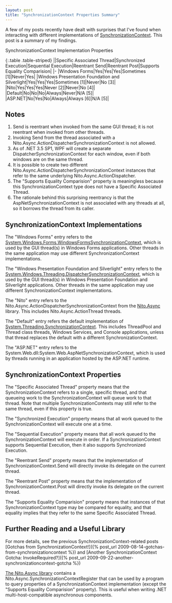 ```yaml
---
layout: post
title: "SynchronizationContext Properties Summary"
---
```

A few of my posts recently have dealt with surprises that I've found when interacting with different implementations of [SynchronizationContext](http://msdn.microsoft.com/en-us/library/system.threading.synchronizationcontext.aspx?WT.mc_id=DT-MVP-5000058). This post is a summary of my findings.

<div class="panel panel-default" markdown="1">
  <div class="panel-heading">SynchronizationContext Implementation Properties</div>

{:.table .table-striped}
||Specific Associated Thread|Synchronized Execution|Sequential Execution|Reentrant Send|Reentrant Post|Supports Equality Comparision|
|-
|Windows Forms|Yes|Yes|Yes|Sometimes [1]|Never|Yes|
|Windows Presentation Foundation and Silverlight|Yes|Yes|Yes|Sometimes [1]|Never|No [3]|
|Nito|Yes|Yes|Yes|Never [2]|Never|No [4]|
|Default|No|No|No|Always|Never|N/A [5]|
|ASP.NET|No|Yes|No|Always|Always [6]|N/A [5]|

</div>

## Notes

1. Send is reentrant when invoked from the same GUI thread; it is not reentrant when invoked from other threads.
1. Invoking Send from the thread associated with a Nito.Async.ActionDispatcherSynchronizationContext is not allowed.
1. As of .NET 3.5 SP1, WPF will create a separate DispatcherSynchronizationContext for each window, even if both windows are on the same thread.
1. It is possible to create two different Nito.Async.ActionDispatcherSynchronizationContext instances that refer to the same underlying Nito.Async.ActionDispatcher.
1. The "Supports Equality Comparision" property is meaningless because this SynchronizationContext type does not have a Specific Associated Thread.
1. The rationale behind this surprising reentrancy is that the AspNetSynchronizationContext is not associated with any threads at all, so it borrows the thread from its caller.

## SynchronizationContext Implementations

The "Windows Forms" entry refers to the [System.Windows.Forms.WindowsFormsSynchronizationContext](http://msdn.microsoft.com/en-us/library/system.windows.forms.windowsformssynchronizationcontext.aspx?WT.mc_id=DT-MVP-5000058), which is used by the GUI thread(s) in Windows Forms applications. Other threads in the same application may use different SynchronizationContext implementations.

The "Windows Presentation Foundation and Silverlight" entry refers to the [System.Windows.Threading.DispatcherSynchronizationContext](http://msdn.microsoft.com/en-us/library/system.windows.threading.dispatchersynchronizationcontext.aspx?WT.mc_id=DT-MVP-5000058), which is used by the GUI thread(s) in Windows Presentation Foundation and Silverlight applications. Other threads in the same application may use different SynchronizationContext implementations.

The "Nito" entry refers to the Nito.Async.ActionDispatcherSynchronizationContext from the [Nito.Async](http://nitoasync.codeplex.com/) library. This includes Nito.Async.ActionThread threads.

The "Default" entry refers the default implementation of [System.Threading.SynchronizationContext](http://msdn.microsoft.com/en-us/library/system.threading.synchronizationcontext.aspx?WT.mc_id=DT-MVP-5000058). This includes ThreadPool and Thread class threads, Windows Services, and Console applications, unless that thread replaces the default with a different SynchronizationContext.

The "ASP.NET" entry refers to the System.Web.dll:System.Web.AspNetSynchronizationContext, which is used by threads running in an application hosted by the ASP.NET runtime.

## SynchronizationContext Properties

The "Specific Associated Thread" property means that the SynchronizationContext refers to a single, specific thread, and that queueing work to the SynchronizationContext will queue work to that thread. Note that multiple SynchronizationContexts may still refer to the same thread, even if this property is true.

The "Synchronized Execution" property means that all work queued to the SynchronizationContext will execute one at a time.

The "Sequential Execution" property means that all work queued to the SynchronizationContext will execute in order. If a SynchronizationContext supports Sequential Execution, then it also supports Synchronized Execution.

The "Reentrant Send" property means that the implementation of SynchronizationContext.Send will directly invoke its delegate on the current thread.

The "Reentrant Post" property means that the implementation of SynchronizationContext.Post will directly invoke its delegate on the current thread.

The "Supports Equality Comparision" property means that instances of that SynchronizationContext type may be compared for equality, and that equality implies that they refer to the same Specific Associated Thread.

## Further Reading and a Useful Library

For more details, see the previous SynchronizationContext-related posts [Gotchas from SynchronizationContext!]({% post_url 2009-08-14-gotchas-from-synchronizationcontext %}) and [Another SynchronizationContext Gotcha: InvokeRequired?]({% post_url 2009-09-22-another-synchronizationcontext-gotcha %})

[The Nito.Async library](http://nitoasync.codeplex.com/) contains a Nito.Async.SynchronizationContextRegister that can be used by a program to query properties of a SynchronizationContext implementation (except the "Supports Equality Comparision" property). This is useful when writing .NET multi-host-compatible asynchronous components.

